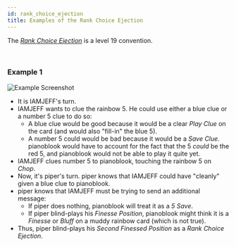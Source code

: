 ```yaml
---
id: rank_choice_ejection
title: Examples of the Rank Choice Ejection
---
```


The *[Rank Choice Ejection](level_19/ejections.md#rank-choice-ejection-with-a-number-2-or-a-number-5)* is a level 19 convention.

<br />

### Example 1

![Example Screenshot](/img/examples/rank_choice_ejection.png)

- It is IAMJEFF's turn.
- IAMJEFF wants to clue the rainbow 5. He could use either a blue clue or a number 5 clue to do so:
  - A blue clue would be good because it would be a clear *Play Clue* on the card (and would also "fill-in" the blue 5).
  - A number 5 could would be bad because it would be a *Save Clue*. pianoblook would have to account for the fact that the 5 *could* be the red 5, and pianoblook would not be able to play it quite yet.
- IAMJEFF clues number 5 to pianoblook, touching the rainbow 5 on *Chop*.
- Now, it's piper's turn. piper knows that IAMJEFF could have "cleanly" given a blue clue to pianoblook.
- piper knows that IAMJEFF must be trying to send an additional message:
  - If piper does nothing, pianoblook will treat it as a *5 Save*.
  - If piper blind-plays his *Finesse Position*, pianoblook might think it is a *Finesse* or *Bluff* on a muddy rainbow card (which is not true).
- Thus, piper blind-plays his *Second Finessed Position* as a *Rank Choice Ejection*.
